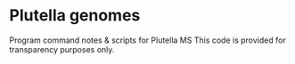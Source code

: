# Plutella genomes
Program command notes &amp; scripts for Plutella MS
This code is provided for transparency purposes only.
